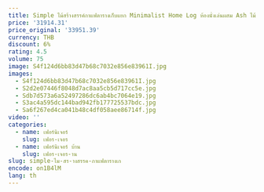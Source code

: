 ```yaml
---
title: Simple ไม้สร้างสรรค์กาแฟตารางเก็บแยก Minimalist Home Log ห้องนั่งเล่นผสม Ash ไม้
price: '31914.31'
price_original: '33951.39'
currency: THB
discount: 6%
rating: 4.5
volume: 75
image: S4f124d6bb83d47b68c7032e856e83961I.jpg
images:
  - S4f124d6bb83d47b68c7032e856e83961I.jpg
  - S2d2e07446f8048d7ac8aa5cb5d717cc5e.jpg
  - Sdb7d573a6a52497286dc6ab4bc7064e19.jpg
  - S3ac4a595dc144bad942fb177725537bdc.jpg
  - Sa6f267ed4ca041b48c4df058aee86714f.jpg
video: ''
categories:
  - name: เฟอร์นิเจอร์
    slug: เฟอร-เจอร
  - name: เฟอร์นิเจอร์ บ้าน
    slug: เฟอร-เจอร-าน
slug: simple-ไม-สร-างสรรค-กาแฟตารางเก
encode: on1B4lM
lang: th
---
```

  